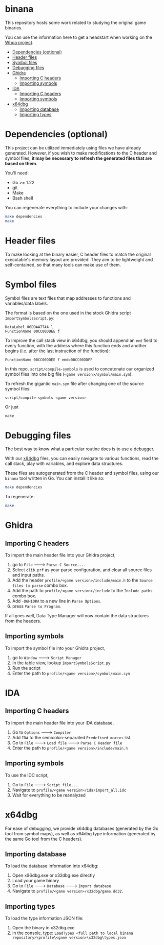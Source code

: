 # binana

This repository hosts some work related to studying the original game binaries.

You can use the information here to get a headstart when working on the [Whoa project](https://github.com/whoahq/whoa).

- [Dependencies (optional)](#dependencies--optional-)
- [Header files](#header-files)
- [Symbol files](#symbol-files)
- [Debugging files](#debugging-files)
- [Ghidra](#ghidra)
  * [Importing C headers](#importing-c-headers)
  * [Importing symbols](#importing-symbols)
- [IDA](#ida)
  * [Importing C headers](#importing-c-headers-1)
  * [Importing symbols](#importing-symbols-1)
- [x64dbg](#x64dbg)
  * [Importing database](#importing-database)
  * [Importing types](#importing-types)

# Dependencies (optional)

This project can be utilized immediately using files we have already generated. However, if you wish to make modifications to the C header and symbol files, **it may be necessary to refresh the generated files that are based on them**.

You'll need:

  - Go >= 1.22
  - git
  - Make
  - Bash shell

You can regenerate everything to include your changes with:

```bash
make dependencies
make
```

# Header files

To make looking at the binary easier, C header files to match the original executable's memory layout are provided. They aim to be lightweight and self-contained, so that many tools can make use of them.

# Symbol files

Symbol files are text files that map addresses to functions and variables/data labels.

The format is based on the one used in the stock Ghidra script `ImportSymbolsScript.py`:

```
DataLabel 00DDAA77AA l 
FunctionName 00CC00DDEE f
```

To improve the call stack view in x64dbg, you should append an `end` field to every function, with the address where this function ends and another begins (i.e. after the last instruction of the function):

```csv
FunctionName 00CC00DDEE f end=00CC00DDFF
```

In this repo, `script/compile-symbols` is used to concatenate our organized symbol files into one big file (`<game version>/symbol/main.sym`).

To refresh the gigantic `main.sym` file after changing one of the source symbol files:

```bash
script/compile-symbols <game version>
```

Or just 
```
make
```

# Debugging files

The best way to know what a particular routine does is to use a debugger.

With our [x64dbg](https://x64dbg.com/) files, you can easily navigate to various functions, read the call stack, play with variables, and explore data structures.

These files are autogenerated from the C header and symbol files, using our `binana` tool written in Go. You can install it like so:

```bash
make dependencies
```

To regenerate:

```bash
make
```

# Ghidra

## Importing C headers

To import the main header file into your Ghidra project,

  1. go to `File` 🡒 `Parse C Source...`. 
  2. Select `clib.prf` as your parse configuration, and clear all source files and input paths.
  3. Add the header `profile/<game version>/include/main.h` to the `Source files to parse` combo box.
  4. Add the path to `profile/<game version>/include` to the `Include paths` combo box.
  5. Add `-DGHIDRA` to a new line in `Parse Options`.
  6. press `Parse to Program`.

If all goes well, Data Type Manager will now contain the data structures from the headers.

## Importing symbols

To import the symbol file into your Ghidra project,

  1. go to `Window` 🡒 `Script Manager`
  2. In the table view, lookup `ImportSymbolsScript.py`
  3. Run the script
  4. Enter the path to `profile/<game version>/symbol/main.sym`
  
# IDA

## Importing C headers

To import the main header file into your IDA database,

  1. Go to `Options` 🡒 `Compiler`
  2. Add `IDA` to the semicolon-separated `Predefined macros` list.
  3. Go to `File` 🡒 `Load file` 🡒 `Parse C Header file`
  4. Enter the path to `profile/<game version>/include/main.h`

## Importing symbols

To use the IDC script,

  1. Go to `File` 🡒 `Script file...`
  2. Navigate to `profile/<game version>/ida/import_all.idc`
  3. Wait for everything to be reanalyzed

# x64dbg 

For ease of debugging, we provide x64dbg databases (generated by the Go tool from symbol maps), as well as x64dbg type information (generated by the same Go tool from the C headers).

## Importing database

To load the database information into x64dbg:

  1. Open x96dbg.exe or x32dbg.exe directly
  2. Load your game binary
  3. Go to `File` 🡒 `Database` 🡒 `Import database`
  4. Navigate to `profile/<game version>/x32dbg/game.dd32`.

## Importing types

To load the type information JSON file:

  1. Open the binary in x32dbg.exe
  2. in the console, type: `LoadTypes <full path to local binana repository>\profile\<game version>\x32dbg\types.json` 

